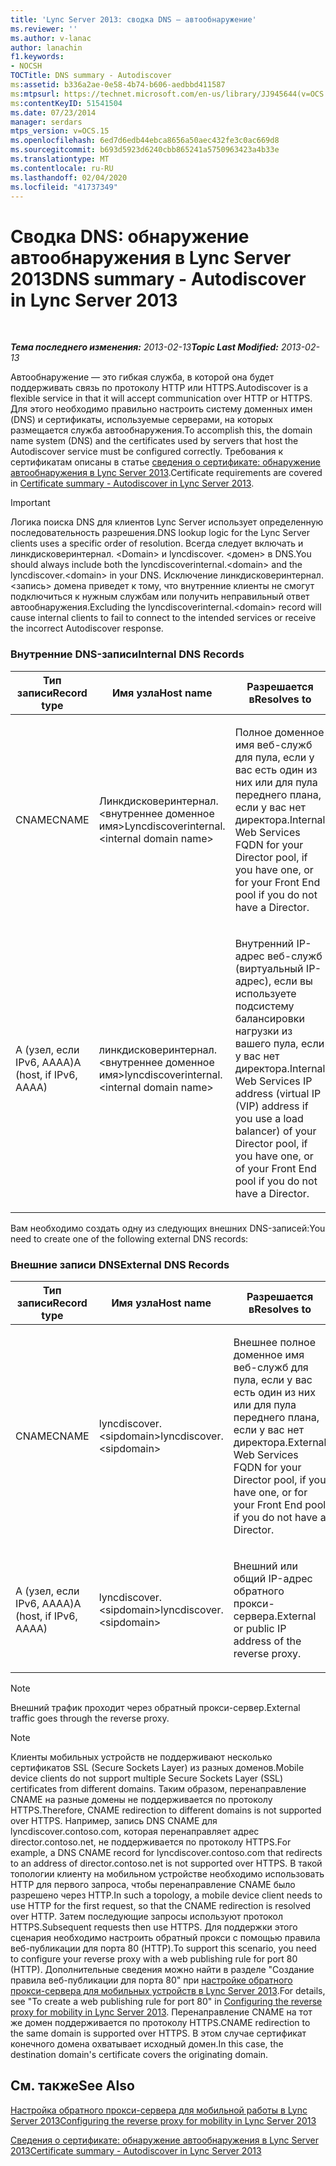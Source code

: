 ```yaml
---
title: 'Lync Server 2013: сводка DNS — автообнаружение'
ms.reviewer: ''
ms.author: v-lanac
author: lanachin
f1.keywords:
- NOCSH
TOCTitle: DNS summary - Autodiscover
ms:assetid: b336a2ae-0e58-4b74-b606-aedbbd411587
ms:mtpsurl: https://technet.microsoft.com/en-us/library/JJ945644(v=OCS.15)
ms:contentKeyID: 51541504
ms.date: 07/23/2014
manager: serdars
mtps_version: v=OCS.15
ms.openlocfilehash: 6ed7d6edb44ebca8656a50aec432fe3c0ac669d8
ms.sourcegitcommit: b693d5923d6240cbb865241a5750963423a4b33e
ms.translationtype: MT
ms.contentlocale: ru-RU
ms.lasthandoff: 02/04/2020
ms.locfileid: "41737349"
---
```

<div data-xmlns="http://www.w3.org/1999/xhtml">

<div class="topic" data-xmlns="http://www.w3.org/1999/xhtml" data-msxsl="urn:schemas-microsoft-com:xslt" data-cs="http://msdn.microsoft.com/en-us/">

<div data-asp="http://msdn2.microsoft.com/asp">

# <a name="dns-summary---autodiscover-in-lync-server-2013"></a><span data-ttu-id="93b53-102">Сводка DNS: обнаружение автообнаружения в Lync Server 2013</span><span class="sxs-lookup"><span data-stu-id="93b53-102">DNS summary - Autodiscover in Lync Server 2013</span></span>

</div>

<div id="mainSection">

<div id="mainBody">

<span> </span>

<span data-ttu-id="93b53-103">_**Тема последнего изменения:** 2013-02-13_</span><span class="sxs-lookup"><span data-stu-id="93b53-103">_**Topic Last Modified:** 2013-02-13_</span></span>

<span data-ttu-id="93b53-104">Автообнаружение — это гибкая служба, в которой она будет поддерживать связь по протоколу HTTP или HTTPS.</span><span class="sxs-lookup"><span data-stu-id="93b53-104">Autodiscover is a flexible service in that it will accept communication over HTTP or HTTPS.</span></span> <span data-ttu-id="93b53-105">Для этого необходимо правильно настроить систему доменных имен (DNS) и сертификаты, используемые серверами, на которых размещается служба автообнаружения.</span><span class="sxs-lookup"><span data-stu-id="93b53-105">To accomplish this, the domain name system (DNS) and the certificates used by servers that host the Autodiscover service must be configured correctly.</span></span> <span data-ttu-id="93b53-106">Требования к сертификатам описаны в статье [сведения о сертификате: обнаружение автообнаружения в Lync Server 2013](lync-server-2013-certificate-summary-autodiscover.md).</span><span class="sxs-lookup"><span data-stu-id="93b53-106">Certificate requirements are covered in [Certificate summary - Autodiscover in Lync Server 2013](lync-server-2013-certificate-summary-autodiscover.md).</span></span>

<div>


> [!IMPORTANT]  
> <span data-ttu-id="93b53-107">Логика поиска DNS для клиентов Lync Server использует определенную последовательность разрешения.</span><span class="sxs-lookup"><span data-stu-id="93b53-107">DNS lookup logic for the Lync Server clients uses a specific order of resolution.</span></span> <span data-ttu-id="93b53-108">Всегда следует включать и линкдисковеринтернал. &lt;Domain&gt; и lyncdiscover. &lt;домен&gt; в DNS.</span><span class="sxs-lookup"><span data-stu-id="93b53-108">You should always include both the lyncdiscoverinternal.&lt;domain&gt; and the lyncdiscover.&lt;domain&gt; in your DNS.</span></span> <span data-ttu-id="93b53-109">Исключение линкдисковеринтернал. &lt;запись&gt; домена приведет к тому, что внутренние клиенты не смогут подключиться к нужным службам или получить неправильный ответ автообнаружения.</span><span class="sxs-lookup"><span data-stu-id="93b53-109">Excluding the lyncdiscoverinternal.&lt;domain&gt; record will cause internal clients to fail to connect to the intended services or receive the incorrect Autodiscover response.</span></span>



</div>

### <a name="internal-dns-records"></a><span data-ttu-id="93b53-110">Внутренние DNS-записи</span><span class="sxs-lookup"><span data-stu-id="93b53-110">Internal DNS Records</span></span>

<table>
<colgroup>
<col style="width: 33%" />
<col style="width: 33%" />
<col style="width: 33%" />
</colgroup>
<thead>
<tr class="header">
<th><span data-ttu-id="93b53-111">Тип записи</span><span class="sxs-lookup"><span data-stu-id="93b53-111">Record type</span></span></th>
<th><span data-ttu-id="93b53-112">Имя узла</span><span class="sxs-lookup"><span data-stu-id="93b53-112">Host name</span></span></th>
<th><span data-ttu-id="93b53-113">Разрешается в</span><span class="sxs-lookup"><span data-stu-id="93b53-113">Resolves to</span></span></th>
</tr>
</thead>
<tbody>
<tr class="odd">
<td><p><span data-ttu-id="93b53-114">CNAME</span><span class="sxs-lookup"><span data-stu-id="93b53-114">CNAME</span></span></p></td>
<td><p><span data-ttu-id="93b53-115">Линкдисковеринтернал. &lt;внутреннее доменное имя&gt;</span><span class="sxs-lookup"><span data-stu-id="93b53-115">Lyncdiscoverinternal.&lt;internal domain name&gt;</span></span></p></td>
<td><p><span data-ttu-id="93b53-116">Полное доменное имя веб-служб для пула, если у вас есть один из них или для пула переднего плана, если у вас нет директора.</span><span class="sxs-lookup"><span data-stu-id="93b53-116">Internal Web Services FQDN for your Director pool, if you have one, or for your Front End pool if you do not have a Director.</span></span></p></td>
</tr>
<tr class="even">
<td><p><span data-ttu-id="93b53-117">A (узел, если IPv6, AAAA)</span><span class="sxs-lookup"><span data-stu-id="93b53-117">A (host, if IPv6, AAAA)</span></span></p></td>
<td><p><span data-ttu-id="93b53-118">линкдисковеринтернал. &lt;внутреннее доменное имя&gt;</span><span class="sxs-lookup"><span data-stu-id="93b53-118">lyncdiscoverinternal.&lt;internal domain name&gt;</span></span></p></td>
<td><p><span data-ttu-id="93b53-119">Внутренний IP-адрес веб-служб (виртуальный IP-адрес), если вы используете подсистему балансировки нагрузки из вашего пула, если у вас нет директора.</span><span class="sxs-lookup"><span data-stu-id="93b53-119">Internal Web Services IP address (virtual IP (VIP) address if you use a load balancer) of your Director pool, if you have one, or of your Front End pool if you do not have a Director.</span></span></p></td>
</tr>
</tbody>
</table>


<span data-ttu-id="93b53-120">Вам необходимо создать одну из следующих внешних DNS-записей:</span><span class="sxs-lookup"><span data-stu-id="93b53-120">You need to create one of the following external DNS records:</span></span>

### <a name="external-dns-records"></a><span data-ttu-id="93b53-121">Внешние записи DNS</span><span class="sxs-lookup"><span data-stu-id="93b53-121">External DNS Records</span></span>

<table>
<colgroup>
<col style="width: 33%" />
<col style="width: 33%" />
<col style="width: 33%" />
</colgroup>
<thead>
<tr class="header">
<th><span data-ttu-id="93b53-122">Тип записи</span><span class="sxs-lookup"><span data-stu-id="93b53-122">Record type</span></span></th>
<th><span data-ttu-id="93b53-123">Имя узла</span><span class="sxs-lookup"><span data-stu-id="93b53-123">Host name</span></span></th>
<th><span data-ttu-id="93b53-124">Разрешается в</span><span class="sxs-lookup"><span data-stu-id="93b53-124">Resolves to</span></span></th>
</tr>
</thead>
<tbody>
<tr class="odd">
<td><p><span data-ttu-id="93b53-125">CNAME</span><span class="sxs-lookup"><span data-stu-id="93b53-125">CNAME</span></span></p></td>
<td><p><span data-ttu-id="93b53-126">lyncdiscover.&lt;sipdomain&gt;</span><span class="sxs-lookup"><span data-stu-id="93b53-126">lyncdiscover.&lt;sipdomain&gt;</span></span></p></td>
<td><p><span data-ttu-id="93b53-127">Внешнее полное доменное имя веб-служб для пула, если у вас есть один из них или для пула переднего плана, если у вас нет директора.</span><span class="sxs-lookup"><span data-stu-id="93b53-127">External Web Services FQDN for your Director pool, if you have one, or for your Front End pool if you do not have a Director.</span></span></p></td>
</tr>
<tr class="even">
<td><p><span data-ttu-id="93b53-128">A (узел, если IPv6, AAAA)</span><span class="sxs-lookup"><span data-stu-id="93b53-128">A (host, if IPv6, AAAA)</span></span></p></td>
<td><p><span data-ttu-id="93b53-129">lyncdiscover.&lt;sipdomain&gt;</span><span class="sxs-lookup"><span data-stu-id="93b53-129">lyncdiscover.&lt;sipdomain&gt;</span></span></p></td>
<td><p><span data-ttu-id="93b53-130">Внешний или общий IP-адрес обратного прокси-сервера.</span><span class="sxs-lookup"><span data-stu-id="93b53-130">External or public IP address of the reverse proxy.</span></span></p></td>
</tr>
</tbody>
</table>


<div>


> [!NOTE]  
> <span data-ttu-id="93b53-131">Внешний трафик проходит через обратный прокси-сервер.</span><span class="sxs-lookup"><span data-stu-id="93b53-131">External traffic goes through the reverse proxy.</span></span>



</div>

<div>


> [!NOTE]  
> <span data-ttu-id="93b53-132">Клиенты мобильных устройств не поддерживают несколько сертификатов SSL (Secure Sockets Layer) из разных доменов.</span><span class="sxs-lookup"><span data-stu-id="93b53-132">Mobile device clients do not support multiple Secure Sockets Layer (SSL) certificates from different domains.</span></span> <span data-ttu-id="93b53-133">Таким образом, перенаправление CNAME на разные домены не поддерживается по протоколу HTTPS.</span><span class="sxs-lookup"><span data-stu-id="93b53-133">Therefore, CNAME redirection to different domains is not supported over HTTPS.</span></span> <span data-ttu-id="93b53-134">Например, запись DNS CNAME для lyncdiscover.contoso.com, которая перенаправляет адрес director.contoso.net, не поддерживается по протоколу HTTPS.</span><span class="sxs-lookup"><span data-stu-id="93b53-134">For example, a DNS CNAME record for lyncdiscover.contoso.com that redirects to an address of director.contoso.net is not supported over HTTPS.</span></span> <span data-ttu-id="93b53-135">В такой топологии клиенту на мобильном устройстве необходимо использовать HTTP для первого запроса, чтобы перенаправление CNAME было разрешено через HTTP.</span><span class="sxs-lookup"><span data-stu-id="93b53-135">In such a topology, a mobile device client needs to use HTTP for the first request, so that the CNAME redirection is resolved over HTTP.</span></span> <span data-ttu-id="93b53-136">Затем последующие запросы используют протокол HTTPS.</span><span class="sxs-lookup"><span data-stu-id="93b53-136">Subsequent requests then use HTTPS.</span></span> <span data-ttu-id="93b53-137">Для поддержки этого сценария необходимо настроить обратный прокси с помощью правила веб-публикации для порта 80 (HTTP).</span><span class="sxs-lookup"><span data-stu-id="93b53-137">To support this scenario, you need to configure your reverse proxy with a web publishing rule for port 80 (HTTP).</span></span> <span data-ttu-id="93b53-138">Дополнительные сведения можно найти в разделе "Создание правила веб-публикации для порта 80" при <A href="lync-server-2013-configuring-the-reverse-proxy-for-mobility.md">настройке обратного прокси-сервера для мобильных устройств в Lync Server 2013</A>.</span><span class="sxs-lookup"><span data-stu-id="93b53-138">For details, see "To create a web publishing rule for port 80" in <A href="lync-server-2013-configuring-the-reverse-proxy-for-mobility.md">Configuring the reverse proxy for mobility in Lync Server 2013</A>.</span></span> <span data-ttu-id="93b53-139">Перенаправление CNAME на тот же домен поддерживается по протоколу HTTPS.</span><span class="sxs-lookup"><span data-stu-id="93b53-139">CNAME redirection to the same domain is supported over HTTPS.</span></span> <span data-ttu-id="93b53-140">В этом случае сертификат конечного домена охватывает исходный домен.</span><span class="sxs-lookup"><span data-stu-id="93b53-140">In this case, the destination domain's certificate covers the originating domain.</span></span>



</div>

<div>

## <a name="see-also"></a><span data-ttu-id="93b53-141">См. также</span><span class="sxs-lookup"><span data-stu-id="93b53-141">See Also</span></span>


[<span data-ttu-id="93b53-142">Настройка обратного прокси-сервера для мобильной работы в Lync Server 2013</span><span class="sxs-lookup"><span data-stu-id="93b53-142">Configuring the reverse proxy for mobility in Lync Server 2013</span></span>](lync-server-2013-configuring-the-reverse-proxy-for-mobility.md)  


[<span data-ttu-id="93b53-143">Сведения о сертификате: обнаружение автообнаружения в Lync Server 2013</span><span class="sxs-lookup"><span data-stu-id="93b53-143">Certificate summary - Autodiscover in Lync Server 2013</span></span>](lync-server-2013-certificate-summary-autodiscover.md)  
  

</div>

</div>

<span> </span>

</div>

</div>

</div>

